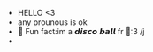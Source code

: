 - HELLO <3
- any prounous is ok
- 🍬 Fun fact:im a 𝙙𝙞𝙨𝙘𝙤 𝙗𝙖𝙡𝙡 fr 🪩:3 /j
- 
<!--- ɪ ɴᴇᴇᴅ sᴏᴍᴇ ғʀɪᴇɴᴅs :(